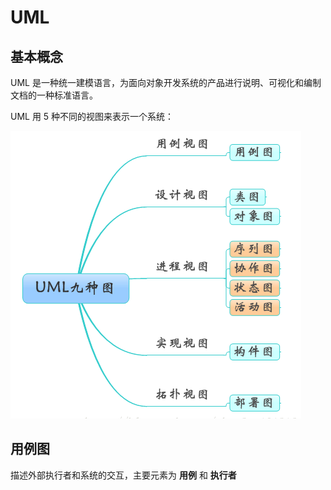 # UML

## 基本概念

UML 是一种统一建模语言，为面向对象开发系统的产品进行说明、可视化和编制文档的一种标准语言。

UML 用 5 种不同的视图来表示一个系统：

![UML](https://github.com/Lsyhprum/StudyNotes/blob/master/Essentials%20of%20Software%20Engineering/pic/UML.png)

## 用例图

描述外部执行者和系统的交互，主要元素为 **用例** 和 **执行者**